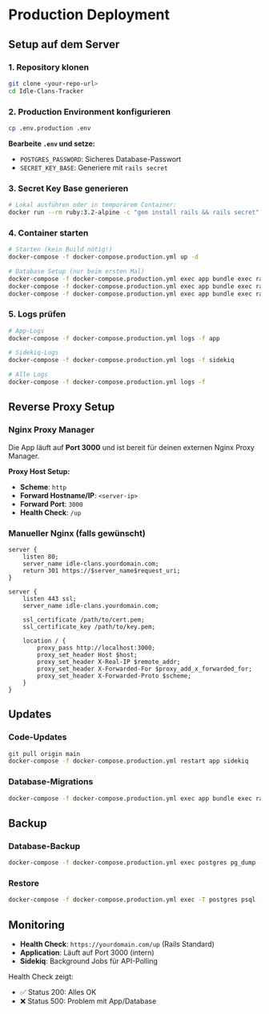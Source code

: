 # Production Deployment

## Setup auf dem Server

### 1. Repository klonen
```bash
git clone <your-repo-url>
cd Idle-Clans-Tracker
```

### 2. Production Environment konfigurieren
```bash
cp .env.production .env
```

**Bearbeite `.env` und setze:**
- `POSTGRES_PASSWORD`: Sicheres Database-Passwort
- `SECRET_KEY_BASE`: Generiere mit `rails secret`

### 3. Secret Key Base generieren
```bash
# Lokal ausführen oder in temporärem Container:
docker run --rm ruby:3.2-alpine -c "gem install rails && rails secret"
```

### 4. Container starten
```bash
# Starten (kein Build nötig!)
docker-compose -f docker-compose.production.yml up -d

# Database Setup (nur beim ersten Mal)
docker-compose -f docker-compose.production.yml exec app bundle exec rails db:create
docker-compose -f docker-compose.production.yml exec app bundle exec rails db:migrate
docker-compose -f docker-compose.production.yml exec app bundle exec rails db:seed
```

### 5. Logs prüfen
```bash
# App-Logs
docker-compose -f docker-compose.production.yml logs -f app

# Sidekiq-Logs
docker-compose -f docker-compose.production.yml logs -f sidekiq

# Alle Logs
docker-compose -f docker-compose.production.yml logs -f
```

## Reverse Proxy Setup

### Nginx Proxy Manager
Die App läuft auf **Port 3000** und ist bereit für deinen externen Nginx Proxy Manager.

**Proxy Host Setup:**
- **Scheme**: `http`
- **Forward Hostname/IP**: `<server-ip>`
- **Forward Port**: `3000`
- **Health Check**: `/up`

### Manueller Nginx (falls gewünscht)
```nginx
server {
    listen 80;
    server_name idle-clans.yourdomain.com;
    return 301 https://$server_name$request_uri;
}

server {
    listen 443 ssl;
    server_name idle-clans.yourdomain.com;
    
    ssl_certificate /path/to/cert.pem;
    ssl_certificate_key /path/to/key.pem;
    
    location / {
        proxy_pass http://localhost:3000;
        proxy_set_header Host $host;
        proxy_set_header X-Real-IP $remote_addr;
        proxy_set_header X-Forwarded-For $proxy_add_x_forwarded_for;
        proxy_set_header X-Forwarded-Proto $scheme;
    }
}
```

## Updates

### Code-Updates
```bash
git pull origin main
docker-compose -f docker-compose.production.yml restart app sidekiq
```

### Database-Migrations
```bash
docker-compose -f docker-compose.production.yml exec app bundle exec rails db:migrate
```

## Backup

### Database-Backup
```bash
docker-compose -f docker-compose.production.yml exec postgres pg_dump -U postgres idle_clans_tracker_production > backup_$(date +%Y%m%d_%H%M%S).sql
```

### Restore
```bash
docker-compose -f docker-compose.production.yml exec -T postgres psql -U postgres idle_clans_tracker_production < backup_file.sql
```

## Monitoring

- **Health Check**: `https://yourdomain.com/up` (Rails Standard)
- **Application**: Läuft auf Port 3000 (intern)
- **Sidekiq**: Background Jobs für API-Polling

Health Check zeigt:
- ✅ Status 200: Alles OK
- ❌ Status 500: Problem mit App/Database